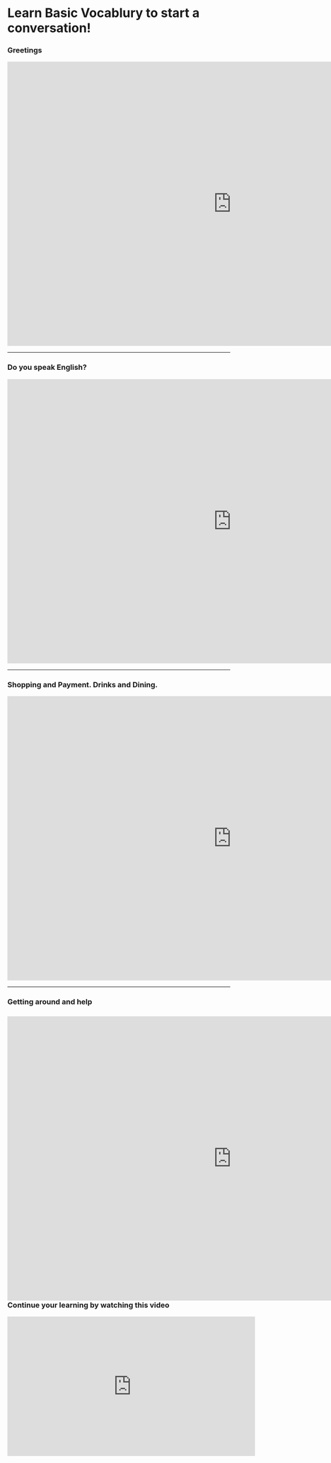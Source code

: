 <h1> Learn Basic Vocablury to start a conversation! </h1>
<h3> Greetings </h3>
<iframe src="https://h5p.org/h5p/embed/364527" width="1012" height="642" frameborder="0" allowfullscreen="allowfullscreen"></iframe><script src="https://h5p.org/sites/all/modules/h5p/library/js/h5p-resizer.js" charset="UTF-8"></script> 
<hr>
<h3> Do you speak English?</h3>
<iframe src="https://h5p.org/h5p/embed/406960" width="1012" height="642" frameborder="0" allowfullscreen="allowfullscreen"></iframe><script src="https://h5p.org/sites/all/modules/h5p/library/js/h5p-resizer.js" charset="UTF-8"></script>
<hr>
<h3> Shopping and Payment. Drinks and Dining.</h3>
<iframe src="https://h5p.org/h5p/embed/406964" width="1012" height="642" frameborder="0" allowfullscreen="allowfullscreen"></iframe><script src="https://h5p.org/sites/all/modules/h5p/library/js/h5p-resizer.js" charset="UTF-8"></script>

<hr>
<h3>Getting around and help<h3>
 <iframe src="https://h5p.org/h5p/embed/406971" width="1012" height="642" frameborder="0" allowfullscreen="allowfullscreen"></iframe><script src="https://h5p.org/sites/all/modules/h5p/library/js/h5p-resizer.js" charset="UTF-8"></script>
 <hr? 
<h3> Continue your learning by watching this video</h3> 
<iframe width="560" height="315" src="https://www.youtube.com/embed/cyaKqd6wbIM" frameborder="0" allow="accelerometer; autoplay; encrypted-media; gyroscope; picture-in-picture" allowfullscreen></iframe>
